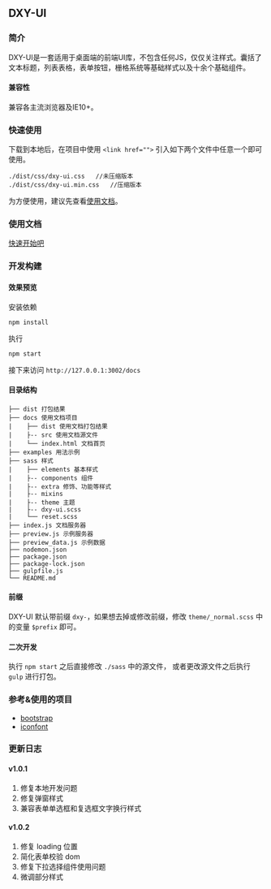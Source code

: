 ## DXY-UI

### 简介
DXY-UI是一套适用于桌面端的前端UI库，不包含任何JS，仅仅关注样式。囊括了文本标题，列表表格，表单按钮，栅格系统等基础样式以及十余个基础组件。

#### 兼容性
兼容各主流浏览器及IE10+。

### 快速使用
下载到本地后，在项目中使用 `<link href="">` 引入如下两个文件中任意一个即可使用。
```
./dist/css/dxy-ui.css   //未压缩版本
./dist/css/dxy-ui.min.css   //压缩版本
```
 为方便使用，建议先查看[使用文档](https://dxy-f2e.github.io/dxy-ui/docs/)。
 
### 使用文档
[快速开始吧](https://dxy-f2e.github.io/dxy-ui/docs/)
 
### 开发构建

#### 效果预览

安装依赖
```
npm install
```
执行
```
npm start
```
接下来访问 `http://127.0.0.1:3002/docs`

#### 目录结构

    ├── dist 打包结果
    ├── docs 使用文档项目
    |    ├── dist 使用文档打包结果
    |    ├-- src 使用文档源文件
    |    └── index.html 文档首页
    ├── examples 用法示例
    ├── sass 样式
    |    ├── elements 基本样式
    |    ├-- components 组件
    |    ├-- extra 修饰、功能等样式
    |    ├-- mixins
    |    ├-- theme 主题
    |    ├-- dxy-ui.scss
    |    └── reset.scss
    ├── index.js 文档服务器
    ├── preview.js 示例服务器
    ├── preview_data.js 示例数据
    ├── nodemon.json
    ├── package.json
    ├── package-lock.json
    ├── gulpfile.js
    └── README.md

#### 前缀
DXY-UI 默认带前缀 `dxy-`，如果想去掉或修改前缀，修改 `theme/_normal.scss` 中的变量 `$prefix` 即可。

#### 二次开发
执行 `npm start` 之后直接修改 `./sass` 中的源文件，
或者更改源文件之后执行 `gulp` 进行打包。


### 参考&使用的项目
- [bootstrap](https://github.com/twbs/bootstrap)
- [iconfont](http://www.iconfont.cn/)


### 更新日志

#### v1.0.1
1. 修复本地开发问题
2. 修复弹窗样式
3. 兼容表单单选框和复选框文字换行样式

#### v1.0.2
1. 修复 loading 位置
2. 简化表单校验 dom
3. 修复下拉选择组件使用问题
4. 微调部分样式